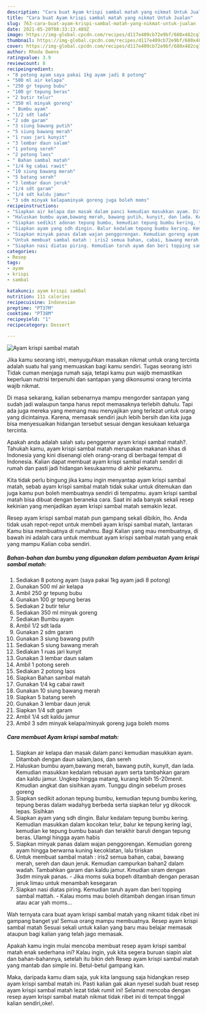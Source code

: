 ```yaml
---
description: "Cara buat Ayam krispi sambal matah yang nikmat Untuk Jualan"
title: "Cara buat Ayam krispi sambal matah yang nikmat Untuk Jualan"
slug: 763-cara-buat-ayam-krispi-sambal-matah-yang-nikmat-untuk-jualan
date: 2021-05-20T08:33:13.489Z
image: https://img-global.cpcdn.com/recipes/d117e409cb72e9bf/680x482cq70/ayam-krispi-sambal-matah-foto-resep-utama.jpg
thumbnail: https://img-global.cpcdn.com/recipes/d117e409cb72e9bf/680x482cq70/ayam-krispi-sambal-matah-foto-resep-utama.jpg
cover: https://img-global.cpcdn.com/recipes/d117e409cb72e9bf/680x482cq70/ayam-krispi-sambal-matah-foto-resep-utama.jpg
author: Rhoda Owens
ratingvalue: 3.9
reviewcount: 8
recipeingredient:
- "8 potong ayam saya pakai 1kg ayam jadi 8 potong"
- "500 ml air kelapa"
- "250 gr tepung bubu"
- "100 gr tepung beras"
- "2 butir telur"
- "350 ml minyak goreng"
- " Bumbu ayam"
- "1/2 sdt lada"
- "2 sdm garam"
- "3 siung bawang putih"
- "5 siung bawang merah"
- "1 ruas jari kunyit"
- "3 lembar daun salam"
- "1 potong sereh"
- "2 potong laos"
- " Bahan sambal matah"
- "1/4 kg cabai rawit"
- "10 siung bawang merah"
- "5 batang sereh"
- "3 lembar daun jeruk"
- "1/4 sdt garam"
- "1/4 sdt kaldu jamur"
- "3 sdm minyak kelapaminyak goreng juga boleh moms"
recipeinstructions:
- "Siapkan air kelapa dan masak dalam panci kemudian masukkan ayam. Ditambah dengan daun salam,laos, dan sereh"
- "Haluskan bumbu ayam,bawang merah, bawang putih, kunyit, dan lada. Kemudian masukkan kedalam rebusan ayam serta tambahkan garam dan kaldu jamur. Ungkep hingga matang, kurang lebih 15-20menit. Kmudian angkat dan sisihkan ayam. Tunggu dingin sebelum proses goreng"
- "Siapkan sedikit adonan tepung bumbu, kemudian tepung bumbu kering, tepung beras dalam wadahyg berbeda serta siapkan telur yg dikocok lepas. Sisihkan"
- "Siapkan ayam yang sdh dingin. Balur kedalam tepung bumbu kering. Kemudian masukkan dalam kocokan telur, balur ke tepung kering lagi, kemudian ke tepung bumbu basah dan terakhir baruli dengan tepung beras. Ulamgi hingga ayam habis"
- "Siapkan minyak panas dalam wajan penggorengan. Kemudian goreng ayam hingga berwarna kuning kecoklatan, lalu tiriskan"
- "Untuk membuat sambal matah : iris2 semua bahan, cabai, bawang merah, sereh dan daun jeruk. Kemudian campurkan bahan2 dalam wadah. Tambahkan garam dan kaldu jamur. Kmudian siram dengan 3sdm minyak panas.  Jika moms suka bopeh ditambah dengan perasan jeruk limau untuk menambah kesegaran"
- "Siapkan nasi diatas piring. Kemudian taruh ayam dan beri topping sambal mattah.  Kalau moms mau boleh ditambah dengan irisan timun atau acar yah moms..."
categories:
- Resep
tags:
- ayam
- krispi
- sambal

katakunci: ayam krispi sambal 
nutrition: 111 calories
recipecuisine: Indonesian
preptime: "PT37M"
cooktime: "PT38M"
recipeyield: "1"
recipecategory: Dessert

---
```



![Ayam krispi sambal matah](https://img-global.cpcdn.com/recipes/d117e409cb72e9bf/680x482cq70/ayam-krispi-sambal-matah-foto-resep-utama.jpg)

Jika kamu seorang istri, menyuguhkan masakan nikmat untuk orang tercinta adalah suatu hal yang memuaskan bagi kamu sendiri. Tugas seorang istri Tidak cuman menjaga rumah saja, tetapi kamu pun wajib memastikan keperluan nutrisi terpenuhi dan santapan yang dikonsumsi orang tercinta wajib nikmat.

Di masa  sekarang, kalian sebenarnya mampu mengorder santapan yang sudah jadi walaupun tanpa harus repot memasaknya terlebih dahulu. Tapi ada juga mereka yang memang mau menyajikan yang terlezat untuk orang yang dicintainya. Karena, memasak sendiri jauh lebih bersih dan kita juga bisa menyesuaikan hidangan tersebut sesuai dengan kesukaan keluarga tercinta. 



Apakah anda adalah salah satu penggemar ayam krispi sambal matah?. Tahukah kamu, ayam krispi sambal matah merupakan makanan khas di Indonesia yang kini disenangi oleh orang-orang di berbagai tempat di Indonesia. Kalian dapat membuat ayam krispi sambal matah sendiri di rumah dan pasti jadi hidangan kesukaanmu di akhir pekanmu.

Kita tidak perlu bingung jika kamu ingin menyantap ayam krispi sambal matah, sebab ayam krispi sambal matah tidak sukar untuk ditemukan dan juga kamu pun boleh membuatnya sendiri di tempatmu. ayam krispi sambal matah bisa dibuat dengan beraneka cara. Saat ini ada banyak sekali resep kekinian yang menjadikan ayam krispi sambal matah semakin lezat.

Resep ayam krispi sambal matah pun gampang sekali dibikin, lho. Anda tidak usah repot-repot untuk membeli ayam krispi sambal matah, lantaran Kamu bisa membuatnya di rumahmu. Bagi Kalian yang mau membuatnya, di bawah ini adalah cara untuk membuat ayam krispi sambal matah yang enak yang mampu Kalian coba sendiri.

<!--inarticleads1-->

##### Bahan-bahan dan bumbu yang digunakan dalam pembuatan Ayam krispi sambal matah:

1. Sediakan 8 potong ayam (saya pakai 1kg ayam jadi 8 potong)
1. Gunakan 500 ml air kelapa
1. Ambil 250 gr tepung bubu
1. Gunakan 100 gr tepung beras
1. Sediakan 2 butir telur
1. Sediakan 350 ml minyak goreng
1. Sediakan  Bumbu ayam
1. Ambil 1/2 sdt lada
1. Gunakan 2 sdm garam
1. Gunakan 3 siung bawang putih
1. Sediakan 5 siung bawang merah
1. Sediakan 1 ruas jari kunyit
1. Gunakan 3 lembar daun salam
1. Ambil 1 potong sereh
1. Sediakan 2 potong laos
1. Siapkan  Bahan sambal matah
1. Gunakan 1/4 kg cabai rawit
1. Gunakan 10 siung bawang merah
1. Siapkan 5 batang sereh
1. Gunakan 3 lembar daun jeruk
1. Siapkan 1/4 sdt garam
1. Ambil 1/4 sdt kaldu jamur
1. Ambil 3 sdm minyak kelapa/minyak goreng juga boleh moms




<!--inarticleads2-->

##### Cara membuat Ayam krispi sambal matah:

1. Siapkan air kelapa dan masak dalam panci kemudian masukkan ayam. Ditambah dengan daun salam,laos, dan sereh
1. Haluskan bumbu ayam,bawang merah, bawang putih, kunyit, dan lada. Kemudian masukkan kedalam rebusan ayam serta tambahkan garam dan kaldu jamur. Ungkep hingga matang, kurang lebih 15-20menit. Kmudian angkat dan sisihkan ayam. Tunggu dingin sebelum proses goreng
1. Siapkan sedikit adonan tepung bumbu, kemudian tepung bumbu kering, tepung beras dalam wadahyg berbeda serta siapkan telur yg dikocok lepas. Sisihkan
1. Siapkan ayam yang sdh dingin. Balur kedalam tepung bumbu kering. Kemudian masukkan dalam kocokan telur, balur ke tepung kering lagi, kemudian ke tepung bumbu basah dan terakhir baruli dengan tepung beras. Ulamgi hingga ayam habis
1. Siapkan minyak panas dalam wajan penggorengan. Kemudian goreng ayam hingga berwarna kuning kecoklatan, lalu tiriskan
1. Untuk membuat sambal matah : iris2 semua bahan, cabai, bawang merah, sereh dan daun jeruk. Kemudian campurkan bahan2 dalam wadah. Tambahkan garam dan kaldu jamur. Kmudian siram dengan 3sdm minyak panas.  - Jika moms suka bopeh ditambah dengan perasan jeruk limau untuk menambah kesegaran
1. Siapkan nasi diatas piring. Kemudian taruh ayam dan beri topping sambal mattah.  - Kalau moms mau boleh ditambah dengan irisan timun atau acar yah moms...




Wah ternyata cara buat ayam krispi sambal matah yang nikamt tidak ribet ini gampang banget ya! Semua orang mampu membuatnya. Resep ayam krispi sambal matah Sesuai sekali untuk kalian yang baru mau belajar memasak ataupun bagi kalian yang telah jago memasak.

Apakah kamu ingin mulai mencoba membuat resep ayam krispi sambal matah enak sederhana ini? Kalau ingin, yuk kita segera buruan siapin alat dan bahan-bahannya, setelah itu bikin deh Resep ayam krispi sambal matah yang mantab dan simple ini. Betul-betul gampang kan. 

Maka, daripada kamu diam saja, yuk kita langsung saja hidangkan resep ayam krispi sambal matah ini. Pasti kalian gak akan nyesel sudah buat resep ayam krispi sambal matah lezat tidak rumit ini! Selamat mencoba dengan resep ayam krispi sambal matah nikmat tidak ribet ini di tempat tinggal kalian sendiri,oke!.


